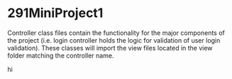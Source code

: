 # 291MiniProject1

Controller class files contain the functionality for the major components of
the project (i.e. login controller holds the logic for validation of user
login validation). These classes will import the view files located in the view
folder matching the controller name.

hi
